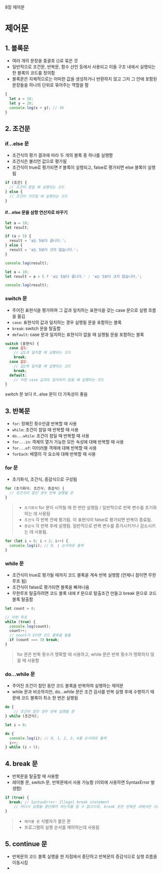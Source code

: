 8장 제어문

# 제어문

## 1. 블록문
- 여러 개의 문장을 중괄호 {}로 묶은 것
- 일반적으로 조건문, 반복문, 함수 선언 등에서 사용되고 이들 구조 내에서 실행되는 한 블록의 코드를 정의함
- 블록문은 자체적으로는 어떠한 값을 생성하거나 반환하지 않고 그저 그 안에 포함된 문장들을 하나의 단위로 묶어주는 역할을 함

```javascript
{
  let x = 10;
  let y = 20;
  console.log(x + y); // 30
}
```

## 2. 조건문
### if...else 문
- 조건식의 평가 결과에 따라 두 개의 블록 중 하나를 실행함
- 조건식은 불리언 값으로 평가됨
- 조건식이 true로 평가되면 if 블록이 실행되고, false로 평가되면 else 블록이 실행됨

```javascript
if (조건) {
  // 조건이 참일 때 실행되는 코드
} else {
  // 조건이 거짓일 때 실행되는 코드
}
```
#### if...else 문을 삼항 연산자로 바꾸기
```javascript
let a = 10;
let result;

if (a > 5) {
  result = 'a는 5보다 큽니다.';
} else {
  result = 'a는 5보다 크지 않습니다.';
}

console.log(result);
```
```javascript
let a = 10;
let result = a > 5 ? 'a는 5보다 큽니다.' : 'a는 5보다 크지 않습니다.';

console.log(result);
```


### switch 문
- 주어진 표현식을 평가하여 그 값과 일치하는 표현식을 갖는 case 문으로 실행 흐름을 옮김
- `case`: 표현식의 값과 일치하는 경우 실행될 문을 포함하는 블록
- `break`: switch 문을 탈출함
- `default`: case 문과 일치하는 표현식이 없을 때 실행될 문을 포함하는 블록

```javascript
switch (표현식) {
  case 값1:
    // 값1과 일치할 때 실행되는 코드
    break;
  case 값2:
    // 값2와 일치할 때 실행되는 코드
    break;
  default:
    // 어떤 case 값과도 일치하지 않을 때 실행되는 코드
}
```
switch 문 보다 if...else 문이 더 가독성이 좋음


## 3. 반복문
- `for`: 정해진 횟수만큼 반복할 때 사용
- `while`: 조건이 참일 때 반복할 때 사용
- `do...while`: 조건이 참일 때 반복할 때 사용
- `for...in`: 객체의 열거 가능한 모든 속성에 대해 반복할 때 사용
- `for...of`: 이터러블 객체에 대해 반복할 때 사용
- `forEach`: 배열의 각 요소에 대해 반복할 때 사용

### for 문
- 초기화식, 조건식, 증감식으로 구성됨
```javascript
for (초기화식; 조건식; 증감식) {
  // 조건식이 참인 경우 반복 실행될 문
}
```
> - `초기화식` for 문이 시작될 때 한 번만 실행됨 / 일반적으로 반복 변수를 초기화하는 데 사용됨
> - `조건식` 각 반복 전에 평가됨. 이 표현식이 false로 평가되면 반복이 종료됨.
> - `증감식` 각 반복 후에 실행됨. 일반적으로 반복 변수를 증가시키거나 감소시키는 데 사용됨.

```javascript
for (let i = 0; i < 2; i++) {
  console.log(i); // 0, 1 순서대로 출력
}
```

### while 문
- 조건식이 true로 평가될 때까지 코드 블록을 계속 반복 실행함 (언제나 참이면 무한루프 됨)
- 조건식이 false로 평가되면 블록을 빠져나옴
- 무한루프 탈출하려면 코드 블록 내에 if 문으로 탈출조건 만들고 break 문으로 코드 블록 탈출함

```javascript
let count = 0;

// 무한 루프
while (true) {
  console.log(count);
  count++;
  // count가 3이면 코드 블록을 탈출
  if (count === 3) break;
}
```

> for 문은 반복 횟수가 명확할 때 사용하고, while 문은 반복 횟수가 명확하지 않을 때 사용함


### do...while 문
- 주어진 조건이 참인 동안 코드 블록을 반복하여 실행하는 제어문  
- while 문과 비슷하지만, do...while 문은 조건 검사를 반복 실행 후에 수행하기 때문에 코드 블록이 최소 한 번은 실행됨
    
```javascript
do {
    // 조건이 참인 경우 반복 실행될 문
} while (조건식);
```

```javascript
let i = 0;

do {
  console.log(i); // 0, 1, 2, 3, 4를 순서대로 출력
  i++;
} while (i < 5);
```

## 4. break 문
- 반복문을 탈출할 때 사용함
- 레이블 문, switch 문, 반복문에서 사용 가능함 (이외에 사용하면 SyntaxError 발생함)

```javascript
if (true) {
  break; // SyntaxError: Illegal break statement
    // 어디서 실행을 중단해야 하는지를 알 수 없으므로, break 문은 반복문 내에서만 사용 가능함
}
```
> - `레이블 문` 식별자가 붙은 문
> - 프로그램의 실행 순서를 제어하는데 사용됨

## 5. continue 문
- 반복문의 코드 블록 실행을 현 지점에서 중단하고 반복문의 증감식으로 실행 흐름을 이동시킴
- 
